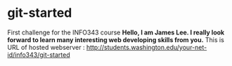 # git-started
First challenge for the INFO343 course
**Hello, I am James Lee. I really look forward to learn many interesting web developing skills from you.**
This is URL of hosted webserver : http://students.washington.edu/your-net-id/info343/git-started